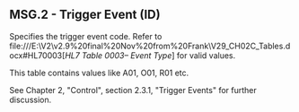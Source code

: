 ## MSG.2 - Trigger Event (ID)

Specifies the trigger event code. Refer to file:///E:\V2\v2.9%20final%20Nov%20from%20Frank\V29_CH02C_Tables.docx#HL70003[_HL7 Table 0003– Event Type_] for valid values.

This table contains values like A01, O01, R01 etc.

See Chapter 2, "Control", section 2.3.1, "Trigger Events" for further discussion.
